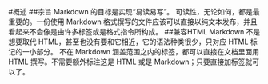 #概述 
##宗旨 
Markdown 的目标是实现“易读易写”。
可读性，无论如何，都是最重要的。一份使用 Markdown 格式撰写的文件应该可以直接以纯文本发布，并且看起来不会像是由许多标签或是格式指令所构成。
##兼容HTML
Markdown 不是想要取代 HTML，甚至也没有要和它相近，它的语法种类很少，只对应 HTML 标记的一小部分。 
不在 Markdown 涵盖范围之内的标签，都可以直接在文档里面用 HTML 撰写。不需要额外标注这是 HTML 或是 Markdown；只要直接加标签就可以了。
